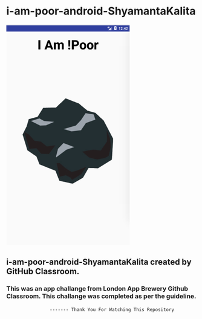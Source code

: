 # i-am-poor-android-ShyamantaKalita
![Screenshot](final_screenshoot.png)
<br>
<h2>i-am-poor-android-ShyamantaKalita created by GitHub Classroom.</h2>
<h3>This was an app challange from London App Brewery Github Classroom.
This challange was completed as per the guideline.</h3>
			
					------- Thank You For Watching This Repository
